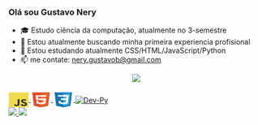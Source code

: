 ### Olá sou Gustavo Nery

- 🎓 Estudo ciência da computação, atualmente no 3-semestre
- 🔭 Estou atualmente buscando minha primeira experiencia profisional
- 🌱 Estou estudando atualmente CSS/HTML/JavaScript/Python
- 📫 me contate: nery.gustavob@gmail.com 

<div align="center">
  <a href="https://github.com/1JlNery">
  <img height="180em" src="https://github-readme-stats.vercel.app/api/top-langs/?username=1JlNery&layout=compact&langs_count=7&theme=dra" />
</div>

<div style="display: inline_block"><br>
  <img align="center" alt="Dev-Js" height="30" width="40" src="https://raw.githubusercontent.com/devicons/devicon/master/icons/javascript/javascript-original.svg" />
  <img align="center" alt="Dev-HTML" height="30" width="40" src="https://raw.githubusercontent.com/devicons/devicon/master/icons/html5/html5-original.svg" />
  <img align="center" alt="Dev-CSS" height="30" width="40" src="https://raw.githubusercontent.com/devicons/devicon/master/icons/css3/css3-original.svg" /> 
  <img align="center" alt="Dev-Py" height="30" width="80" src="https://img.shields.io/badge/Python-3776AB?style=for-the-badge&logo=python&logoColor=white" />
</div>

<div>
  <a href="mailto:nery.gustavob@gmail.com">
    <img src="https://img.shields.io/badge/-Gmail-%23333?style=for-the-badge&logo=gmail&logoColor=white" />
  </a>
  <a href="https://www.linkedin.com/in/gustavo-barros-98a819214/" target="_blank">
    <img src="https://img.shields.io/badge/-LinkedIn-%230077B5?style=for-the-badge&logo=linkedin&logoColor=white" />
  </a>
</div>
